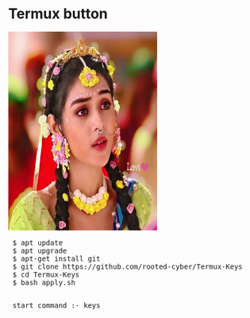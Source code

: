 # Termux button

<img src="https://github.com/rooted-cyber/image-upload/raw/master/75580619_1229877930530766_8390219599465860210_n.png" style="width:300px;height:400px;">


<pre>
 $ apt update
 $ apt upgrade
 $ apt-get install git
 $ git clone https://github.com/rooted-cyber/Termux-Keys
 $ cd Termux-Keys
 $ bash apply.sh
 </pre>
 
 <pre>
 start command :- keys </pre>

